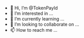 - 👋 Hi, I’m @TokenPayId
- 👀 I’m interested in ...
- 🌱 I’m currently learning ...
- 💞️ I’m looking to collaborate on ...
- 📫 How to reach me ...

<!---
TokenPayId/TokenPayId is a ✨ special ✨ repository because its `README.md` (this file) appears on your GitHub profile.
You can click the Preview link to take a look at your changes.
--->
